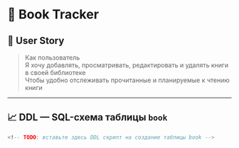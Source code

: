 # 📘 Book Tracker

## 📌 User Story

> Как пользователь  
> Я хочу добавлять, просматривать, редактировать и удалять книги в своей библиотеке  
> Чтобы удобно отслеживать прочитанные и планируемые к чтению книги

---

## 📈 DDL — SQL-схема таблицы `book`

```sql
<!-- TODO: вставьте здесь DDL скрипт на создание таблицы book -->
```